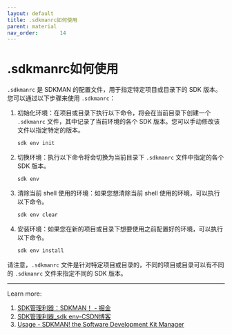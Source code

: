 ```yaml
---
layout: default
title: .sdkmanrc如何使用
parent: material
nav_order:       14
---
```


# .sdkmanrc如何使用

`.sdkmanrc` 是 SDKMAN 的配置文件，用于指定特定项目或目录下的 SDK 版本。您可以通过以下步骤来使用 `.sdkmanrc`：

1. 初始化环境：在项目或目录下执行以下命令，将会在当前目录下创建一个 `.sdkmanrc` 文件，其中记录了当前环境的各个 SDK 版本。您可以手动修改该文件以指定特定的版本。

    ```bash
    sdk env init
    ```

2. 切换环境：执行以下命令将会切换为当前目录下 `.sdkmanrc` 文件中指定的各个 SDK 版本。

    ```bash
    sdk env
    ```

3. 清除当前 shell 使用的环境：如果您想清除当前 shell 使用的环境，可以执行以下命令。

    ```bash
    sdk env clear
    ```

4. 安装环境：如果您在新的项目或目录下想要使用之前配置好的环境，可以执行以下命令。

    ```bash
    sdk env install
    ```

请注意，`.sdkmanrc` 文件是针对特定项目或目录的，不同的项目或目录可以有不同的 `.sdkmanrc` 文件来指定不同的 SDK 版本。

---
Learn more:

1. [SDK管理利器：SDKMAN！ - 掘金](https://juejin.cn/post/7044711294984781838)
2. [SDK管理利器_sdk env-CSDN博客](https://blog.csdn.net/qq_19693295/article/details/122100555)
3. [Usage - SDKMAN! the Software Development Kit Manager](https://sdkman.io/usage)
